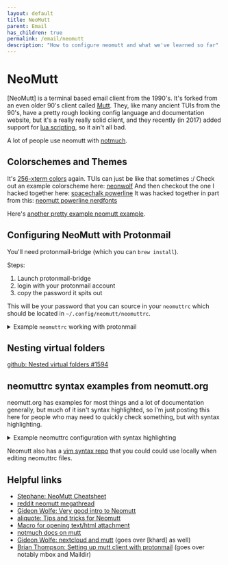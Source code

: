 ```yaml
---
layout: default
title: NeoMutt
parent: Email
has_children: true
permalink: /email/neomutt
description: "How to configure neomutt and what we've learned so far"
---
```


# NeoMutt
[NeoMutt] is a terminal based email client from the 1990's. It's forked from an even older 90's client called [Mutt](http://mutt.org). They, like many ancient TUIs from the 90's, have a pretty rough looking config language and documentation website, but it's a really really solid client, and they recently (in 2017) added support for [lua scripting], so it ain't all bad.

A lot of people use neomutt with [notmuch].

## Colorschemes and Themes
It's [256-xterm colors] again. TUIs can just be like that sometimes :/
Check out an example colorscheme here: [neonwolf]
And then checkout the one I hacked together here: [spacechalk powerline]
It was hacked together in part from this: [neomutt powerline nerdfonts]

Here's [another pretty example neomutt example].

## Configuring NeoMutt with Protonmail

You'll need protonmail-bridge (which you can `brew install`).

Steps:
1. Launch protonmail-bridge
2. login with your protonmail account
3. copy the password it spits out

This will be your password that you can source in your `neomuttrc` which should be located in `~/.config/neomutt/neomuttrc`.


<details>
  <summary>Example <code>neomuttrc</code> working with protonmail</summary>

```config
# A first attempt at using neomutt as a primary desktop email client

# ----------------------- general -------------------------------
# bell on new mails - even though I normally hate bells
set beep_new

# -------------------------- Themeing ---------------------------
# basic space_chalk color scheme
source ~/.config/neomutt/themes/spacechalk/neomutt_spacechalk_colors.muttrc

# powerline for status lines and pager lines
source ~/.config/neomutt/themes/spacechalk/powerline.neomuttrc

# ------------------------- Temp files ---------------------------
set certificate_file=~/.local/state/neomutt/certificates


# ------------- index settings, your list of emails -------------
#
# No help bar at the top of index
unset help

# sort the inbox by newest first
set sort = reverse-threads


# ----------------- viewing email attachments -------------------

# handing MIME types (html, pdf, jpg, gif, etc)
set mailcap_path = ~/.config/neomutt/mailcap

# view other kinds of plain(ish) text before html
alternative_order text/plain text/enriched text/html text/*

# set   - will always ask for a key after an external command
# unset - wait for key only if the external command returned a non-zero status
unset wait_key


# --------- composing email: new messages, replies, and forwards -------------
# use neovim by default
set editor = "nvim"

# show headers when composing
set edit_headers

# format of subject when forwarding
set forward_format = "Fwd: %s"

# reply to Reply to: field
set reply_to

# reply to person's name
set reverse_name

# include message in replies
set include

# include message in forwards
set forward_quote

# signature, this gets appended to your emails, you have to create this file
set signature= "~/.config/neomutt/signature"

# Character set on sent messages:
set send_charset = "utf-8"

# If there is no charset given on incoming msg, its probably windows:
# set assumed_charset = "iso-8859-1"

# ----------------- Email address, Password, and Name ---------------------
# sources secret variables from a file that looks like (without comments):
# $my_name="Your Name"
# $my_user="You@yourprovider.tld"
## if protonmail, $my_pass should be the password from protonmail-bridge
# $my_pass="Your Password"
source ~/.config/neomutt/keys

# --------------------- Key binding and remapping ---------------------------
# In it's own file for organization sake
source ~/.config/neomutt/key_bindings.neomuttrc

# --------------------------- IMAP settings --------------------------- #
# recieving mail
# Local protonmail-bridge host server: 127.0.0.1
# Protonmail-bridge imap port: 1143
# --------------------------------------------------------------------- #
set imap_user = $my_user
set imap_pass = $my_pass

# ("+" substitutes for `folder`)
set mbox_type     = Maildir
set folder        = imap://127.0.0.1:1143/
set record        = +Sent
set postponed     = +Drafts
# Specify where to save and/or look for postponed messages.
# set postponed = +[Protonmail]/Drafts
set trash         = +Trash
set spoolfile     = +INBOX
mailboxes         = +INBOX +Drafts +Sent +Trash

# ----------------------------- Caching ---------------------------------
# Store message headers locally to speed things up. If header_cache is a folder,
# Mutt will create sub cache folders for each account which speeds things up more
# -----------------------------------------------------------------------
# CREATE THIS FOLDER. REMOVE IT IF IT IS A FILE AND CREATE AS FOLDER
set header_cache = ~/.local/state/neomutt

# --------------------------- Caching 2 ---------------------------------
# Store mail locally to speed things up, like searching message bodies. Can be
# same folder as header_cache. Costs disk space if you have a lot of email
# -----------------------------------------------------------------------
# I'm using this folder because it's more XDG spec
set message_cachedir = ~/.local/state/neomutt

# Allow Mutt to open a new IMAP connection automatically.
unset imap_passive

# Keep the IMAP connection alive by polling intermittently (time in seconds)
# this is 5 minutes
set imap_keepalive = 300

# How often to check for new mail (time in seconds).
# this is six minutes
set mail_check = 360

# ------------ SMTP (Simple Mail Transfer Protocol) settings ----------
# sending mail
# Local protonmail-bridge host server: 127.0.0.1
# Protonmail-bridge smtp port: 1025
# ---------------------------------------------------------------------
set smtp_pass = $my_pass
set realname  = $my_name
set from      = $my_user
set use_from  = yes

set smtp_url = smtp://$my_user:$smtp_pass@127.0.0.1:1025

# ----------------------- security :shrug: ----------------------------
set ssl_force_tls = yes
set ssl_starttls = yes
# When set , postponed messages that are marked for encryption will be self-encrypted. NeoMutt will first try to encrypt using the value specified in $pgp_default_key or $smime_default_key. If those are not set, it will try the deprecated $postpone_encrypt_as. (Crypto only) Default: no
# set postpone_encrypt = yes
```

</details>

## Nesting virtual folders

[github: Nested virtual folders #1594](https://github.com/neomutt/neomutt/issues/1594)


## neomuttrc syntax examples from neomutt.org

neomutt.org has examples for most things and a lot of documentation generally,
but much of it isn't syntax highlighted, so I'm just posting this here for people who may need to quickly check something, but with syntax highlighting.

<details>
  <summary>Example neomuttrc configuration with syntax highlighting</summary>

  ```conf
  # Example NeoMutt config file for the status-color feature.

  # The 'status-color' feature allows you to theme different parts of
  # the status bar (also when it's used by the index).

  # For the examples below, set some defaults
  set use_threads=yes
  set sort=last-date-received
  set sort_aux=date

  # 'status color' can take up to 2 extra parameters
  # color status foreground background [ regex [ num ]]
  # 0 extra parameters
  # Set the default color for the entire status line
  color status blue white

  # 1 extra parameter
  # Set the color for a matching pattern
  # color status foreground background regex
  # Highlight New, Deleted, or Flagged emails
  color status brightred white '(New|Del|Flag):[0-9]+'

  # Highlight mailbox ordering if it's different from the default
  # First, highlight anything (*/*)
  color status brightred default '\([^)]+/[^)]+\)'

  # Then override the color for one specific case
  color status default default '\(threads/last-date-received\)'

  # 2 extra parameters
  # Set the color for the nth submatch of a pattern
  # color status foreground background regex num
  # Highlight the contents of the []s but not the [] themselves
  color status red default '\[([^]]+)\]' 1

  # The '1' refers to the first regex submatch, which is the inner
  # part in ()s
  # Highlight the mailbox
  color status brightwhite default 'NeoMutt: ([^ ]+)' 1
  # Search for 'NeoMutt: ' but only highlight what comes after it

  # vim: syntax=neomuttrc
  ```

</details>

Neomutt also has a [vim syntax repo](https://github.com/neomutt/syntax) that you could could use locally when editing neomuttrc files.

## Helpful links
- [Stephane: NeoMutt Cheatsheet](https://cheatsheets.stephane.plus/productivity/neomutt/)
- [reddit neomutt megathread](https://www.reddit.com/r/commandline/comments/fsm3sj/neomutt_config_megathread/)
- [Gideon Wolfe: Very good intro to Neomutt](https://gideonwolfe.com/posts/workflow/neomutt/intro/)
- [aliquote: Tips and tricks for Neomutt](https://aliquote.org/post/tipx-on-neomutt/)
- [Macro for opening text/html attachment](https://demu.red/blog/2017/11/neomutt-macro-opening-texthtml-attachment-from-the-index-view/)
- [notmuch docs on mutt](https://notmuchmail.org/notmuch-mutt/)
- [Gideon Wolfe: nextcloud and mutt](https://www.gideonwolfe.com/posts/sysadmin/nextcloud/nextcloudworkflow/#files) (goes over [khard] as well)
- [Brian Thompson: Setting up mutt client with protonmail](https://brian-thompson.medium.com/setting-up-the-mutt-mail-client-with-protonmail-49c042486b3) (goes over notably mbox and Maildir)

[256-xterm colors]: (https://www.ditig.com/256-colors-cheat-sheet)
[neonwolf]: https://gitlab.com/h3xx/mutt-colors-neonwolf
[spacechalk powerline]: https://github.com/jessebot/dot_files/blob/main/.config/neomutt/themes
[neomutt powerline nerdfonts]: https://github.com/sheoak/neomutt-powerline-nerdfonts
[lua scripting]: https://neomutt.org/2017/04/29/lua#algolia:p:nth-of-type(8)
[another pretty example neomutt example]: https://imgur.com/a/7yZbPrs
[notmuch]: https://notmuchmail.org/
[kard]: https://github.com/lucc/khard
